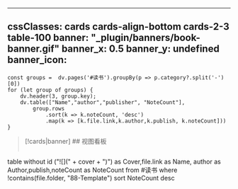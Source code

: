 

---
cssClasses: cards cards-align-bottom cards-2-3 table-100
banner: "_plugin/banners/book-banner.gif"
banner_x: 0.5
banner_y: undefined
banner_icon: 
---


```dataviewjs
const groups =  dv.pages('#读书').groupBy(p => p.category?.split('-')[0])
for (let group of groups) {
	dv.header(3, group.key);
	dv.table(["Name","author","publisher", "NoteCount"],
		group.rows
			.sort(k => k.noteCount, 'desc')
			.map(k => [k.file.link,k.author,k.publish, k.noteCount]))
}

```



> [!cards|banner] ## 视图看板
>```dataview
table without id ("![](" + cover + ")") as Cover,file.link as Name, author as Author,publish,noteCount as NoteCount
from #读书
where !contains(file.folder, "88-Template") 
sort NoteCount desc
>```
